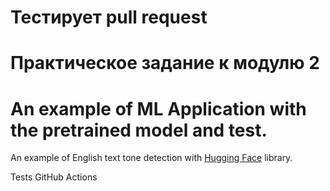 

# Тестирует  pull request
# Практическое задание к модулю 2

# An example of ML Application with the pretrained model and test.

An example of English text tone detection with [Hugging Face](https://huggingface.co/) library.


Tests GitHub Actions

